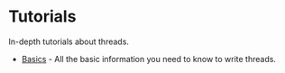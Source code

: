 # Tutorials

In-depth tutorials about threads.

- [Basics](basics) - All the basic information you need to know to write threads.
